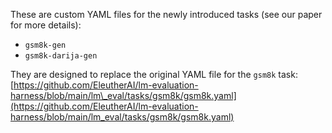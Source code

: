 These are custom YAML files for the newly introduced tasks (see our paper for more details):

* `gsm8k-gen`
* `gsm8k-darija-gen`

They are designed to replace the original YAML file for the `gsm8k` task:
[https://github.com/EleutherAI/lm-evaluation-harness/blob/main/lm\_eval/tasks/gsm8k/gsm8k.yaml](https://github.com/EleutherAI/lm-evaluation-harness/blob/main/lm_eval/tasks/gsm8k/gsm8k.yaml)
